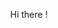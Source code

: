 <p align="center">Hi there !</p>
<h2><p align="center>🛠 Teck Stack 🛠</p></h2>
<img src=https://img.shields.io/badge/html5-%23E34F26.svg?style=for-the-badge&logo=html5&logoColor=white/>
<img src=https://img.shields.io/badge/css3-%231572B6.svg?style=for-the-badge&logo=css3&logoColor=white/>
<img src=https://img.shields.io/badge/javascript-%23323330.svg?style=for-the-badge&logo=javascript&logoColor=%23F7DF1E/>
<img src=https://img.shields.io/badge/react-%2320232a.svg?style=for-the-badge&logo=react&logoColor=%2361DAFB/>
<img src=https://img.shields.io/badge/figma-%23F24E1E.svg?style=for-the-badge&logo=figma&logoColor=white/>
<img src=https://img.shields.io/badge/github-%23121011.svg?style=for-the-badge&logo=github&logoColor=white/>
<img src=https://img.shields.io/badge/git-%23F05033.svg?style=for-the-badge&logo=git&logoColor=white/>
